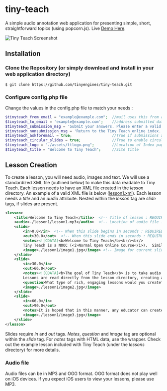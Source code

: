 # tiny-teach
A simple audio annotation web application for presenting simple, short, straightforward topics (using popcorn.js). Live <a href="http://teach.redletter.digital" target="_blank">Demo Here</a>.

<img src="https://raw.githubusercontent.com/tinyengines/tiny-teach/master/assets/screenshot.jpg" alt="Tiny Teach Screenshot" />


## Installation
### Clone the Repository (or simply download and install in your web application directory)
    $ git clone https://github.com/tinyengines/tiny-teach.git

### Configure config.php file

Change the values in the config.php file to match your needs :

```php
$tinyteach_from_email = "example@example.com";  //mail uses this from address (must be valid domain on your host)
$tinyteach_to_email = 'example@example.com';    //address submitted data is sent to
$tinyteach_submission_msg = 'Submit your answers. Please enter a valid email.'; //Submission Prompt Text
$tinyteach_nonsubmission_msg = 'Return to the Tiny Teach online index.';        //Prompt Text when Submission disabled
$tinyteach_askforemail = true;                  //True if submissions are required, false to disable
$tinyteach_circular_slides = true;              //True to enable circular borders on slides
$tinyteach_logo = "./assets/ttlogo.png";        //Location of Index page Logo
$tinyteach_title = "Welcome to Tiny Teach";     //Site title
```

## Lesson Creation

To create a lesson, you will need audio, images and text.  We will use a standardized XML file (outlined below) to make this data readable to Tiny Teach.  Each lesson needs to have an XML file created in the <i>lesson</i> directory.  An example of a valid XML file is below (<a href="https://raw.githubusercontent.com/tinyteach/tiny-teach/master/assets/lesson1.xml">lesson1.xml</a>).  Each lesson needs a <i>title</i> and an <i>audio</i> attribute.  Nested within the <i>lesson</i> tag are <i>slide</i> tags, if slides are present.

```xml
<lesson>
	<title>Welcome to Tiny Teach</title>  <!-- Title of lesson : REQUIRED -->
	<audio>./lesson1/lesson1.mp3</audio>  <!-- Location of audio file : REQUIRED -->
	<slide>
		<in>0.0</in>  <!-- When this slide begins in seconds : REQUIRED for slide -->
		<out>30.0</out>  <!-- When this slide ends in seconds : REQUIRED for slide  -->
		<notes><![CDATA[<b>Welcome to Tiny Teach</b><br/><br/>
		Tiny Teach is a NOOC (<i>Normal Open Online Course</i>).  Similar to a MOOC (<a href="https://en.wikipedia.org/wiki/Massive_open_online_course" target="_blank">Massive Open Online Course</a>), Tiny Teach is a simplified bare-bones web application that adds annotations and slides to audio recordings listed in a dynamic directory.  This application allows for the rapid development and deployment of medium sized (1-1000 seat) classroom lessons.]]></notes>
		<image>./lesson1/image1.jpg</image> <!-- Image for current slide -->
	</slide>
	<slide>
		<in>30.0</in>
		<out>66.0</out>
		<notes><![CDATA[<b>The goal of Tiny Teach</b> is to take audio recordings and add timed multimedia features via HTML in a structured and coherent fashion.  Tiny Teach uses the Popcorn.js library to sync slide events to audio.  XML is used to structure the slides for publication on the platform.<br/><br/>
		Lessons are read directly from the lesson directory, creating a dynamic list of available courses. <u>Tiny Teach is also responsive</u>, making it ideal for students who only have access to mobile technologies.]]> </notes>
		<question>What type of rich, engaging lessons would you create?</question>  <!-- Question for current slide -->
		<image>./lesson1/image2.jpg</image>
	</slide>
	<slide>
		<in>66.0</in>
		<out>90.0</out>
		<notes>It is hoped that in this manner, any educator can create short high-quality lessons (10-15 minutes) within 60-90 minutes.  These NOOCs become tiny reinforcements of classroom content or a powerful series of additional curriculum enhancements.  Enjoy Tiny Teach.  Use it to engage, upgrade and empower your classroom! </notes>
		<image>./lesson1/image3.jpg</image>
	</slide>
</lesson>
```
Slides require <i>in</i> and <i>out</i> tags.  <i>Notes</i>, <i>question</i> and <i>image</i> tag are optional within the <i>slide</i> tag. For <i>notes</i> tags with HTML data, use the <i><![CDATA[  ]]></i> wrapper. Check out the example lesson included with Tiny Teach (under the <i>lessons</i> directory) for more details.

### Audio file
Audio files can be in MP3 and OGG format.  OGG format does not play well on iOS devices.  If you expect iOS users to view your lessons, please use MP3.
